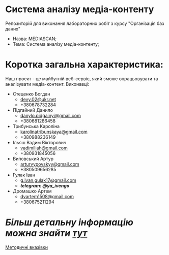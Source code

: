 # Система аналізу медіа-контенту 

Репозиторій для виконання лабораторних робіт з курсу "Організація баз даних"

- Назва: MEDIASCAN;
- Тема: Система аналізу медіа-контенту;

# Коротка загальна характеристика:
Наш проект - це майбутній веб-сервіс, який зможе опрацьовувати та аналізувати медіа-контент.
Виконавці:
- Стеценко Богдан
  - devy.02@ukr.net 
  - +380678732284
- Підгайний Данило
  - danylo.pidgainyi@gmail.com 
  - +380681286458
- Трибунська Кароліна
  - karolinatribunskaya@gmail.com 
  - +380988236149
- Ільяш Вадим Вікторович
  - vadimiliah@gmail.com  
  - +380931845056
- Виповський Артур
  - arturvypovskyy@gmail.com 
  - +380509656285
- Гулак Іван 
  - g.ivan.gulak17@gmail.com  
  - ***telegram: @ya_ivengo***
- Дромашко Артем 
  - dvartem1508@gmail.com 
  - +380675211294

# ***Більш детальну інформацію можна знайти [тут](./docs/requirements/stakeholders-needs.md)***

[Методичні вказівки](./guidelines/guidelines.md)


